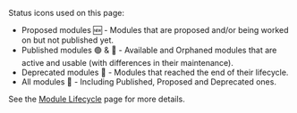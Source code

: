 Status icons used on this page:

- Proposed modules 🆕 - Modules that are proposed and/or being worked on but not published yet.
- Published modules 🟢 & 👀 - Available and Orphaned modules that are active and usable (with differences in their maintenance).
- Deprecated modules 🔴 - Modules that reached the end of their lifecycle.
- All modules 📇 - Including Published, Proposed and Deprecated ones.

See the [Module Lifecycle](/Azure-Verified-Modules/specs/shared/module-lifecycle/) page for more details.
